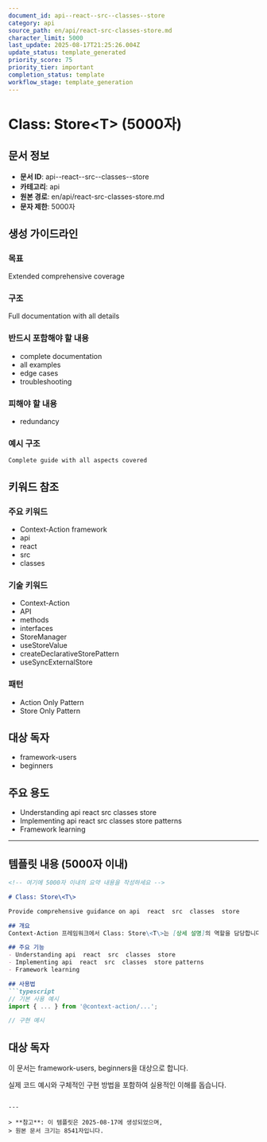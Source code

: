 ```yaml
---
document_id: api--react--src--classes--store
category: api
source_path: en/api/react-src-classes-store.md
character_limit: 5000
last_update: 2025-08-17T21:25:26.004Z
update_status: template_generated
priority_score: 75
priority_tier: important
completion_status: template
workflow_stage: template_generation
---
```


# Class: Store\<T\> (5000자)

## 문서 정보
- **문서 ID**: api--react--src--classes--store
- **카테고리**: api
- **원본 경로**: en/api/react-src-classes-store.md
- **문자 제한**: 5000자

## 생성 가이드라인

### 목표
Extended comprehensive coverage

### 구조
Full documentation with all details

### 반드시 포함해야 할 내용
- complete documentation
- all examples
- edge cases
- troubleshooting

### 피해야 할 내용  
- redundancy

### 예시 구조
```
Complete guide with all aspects covered
```

## 키워드 참조

### 주요 키워드
- Context-Action framework
- api
- react
- src
- classes

### 기술 키워드
- Context-Action
- API
- methods
- interfaces
- StoreManager
- useStoreValue
- createDeclarativeStorePattern
- useSyncExternalStore

### 패턴
- Action Only Pattern
- Store Only Pattern

## 대상 독자
- framework-users
- beginners

## 주요 용도
- Understanding api  react  src  classes  store
- Implementing api  react  src  classes  store patterns
- Framework learning

---

## 템플릿 내용 (5000자 이내)

```markdown
<!-- 여기에 5000자 이내의 요약 내용을 작성하세요 -->

# Class: Store\<T\>

Provide comprehensive guidance on api  react  src  classes  store

## 개요
Context-Action 프레임워크에서 Class: Store\<T\>는 [상세 설명]의 역할을 담당합니다.

## 주요 기능
- Understanding api  react  src  classes  store
- Implementing api  react  src  classes  store patterns
- Framework learning

## 사용법
```typescript
// 기본 사용 예시
import { ... } from '@context-action/...';

// 구현 예시
```

## 대상 독자
이 문서는 framework-users, beginners을 대상으로 합니다.

실제 코드 예시와 구체적인 구현 방법을 포함하여 실용적인 이해를 돕습니다.
```

---

> **참고**: 이 템플릿은 2025-08-17에 생성되었으며, 
> 원본 문서 크기는 8541자입니다.
